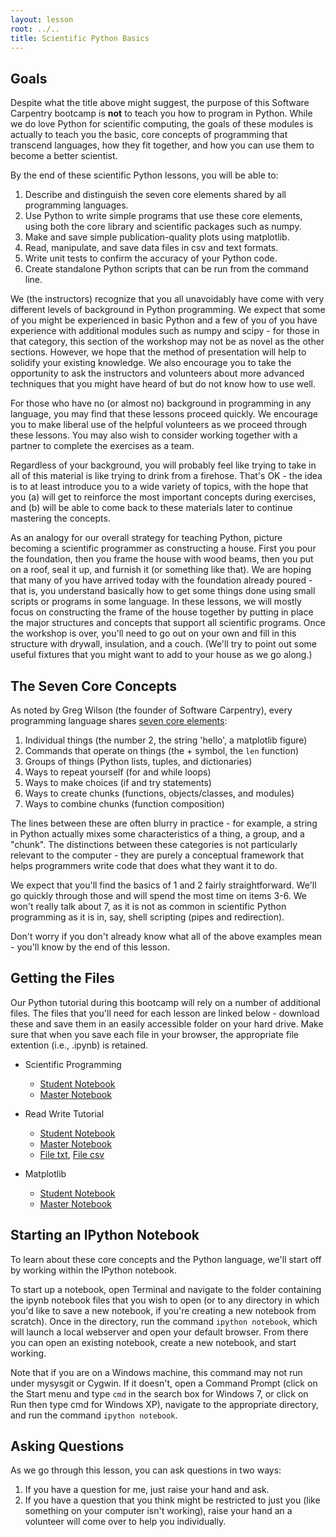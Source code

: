 ```yaml
---
layout: lesson
root: ../..
title: Scientific Python Basics
---
```


Goals
-----

Despite what the title above might suggest, the purpose of this Software 
Carpentry bootcamp is __not__ to teach you how to program in Python. While we 
do love Python for scientific computing, the goals of these modules is actually 
to teach you the basic, core concepts of programming that transcend languages, 
how they fit together, and how you can use them to become a better scientist.

By the end of these scientific Python lessons, you will be able to:

1.	Describe and distinguish the seven core elements shared by all programming 
	languages.
2.	Use Python to write simple programs that use these core elements, using 
	both the core library and scientific packages such as numpy.
3.	Make and save simple publication-quality plots using matplotlib.
4.	Read, manipulate, and save data files in csv and text formats.
5.	Write unit tests to confirm the accuracy of your Python code.
6.	Create standalone Python scripts that can be run from the command line.

We (the instructors) recognize that you all unavoidably have come with very 
different levels of background in Python programming. We expect that some of 
you might be experienced in basic Python and a few of you of you have 
experience with additional modules such as numpy and scipy - for those in that 
category, this section of the workshop may not be as novel as the other 
sections. However, we hope that the method of presentation will help to 
solidify your existing knowledge. We also encourage you to take the opportunity 
to ask the instructors and volunteers about more advanced techniques that you 
might have heard of but do not know how to use well.

For those who have no (or almost no) background in programming in any language, 
you may find that these lessons proceed quickly. We encourage you to make 
liberal use of the helpful volunteers as we proceed through these lessons. You 
may also wish to consider working together with a partner to complete the 
exercises as a team.

Regardless of your background, you will probably feel like trying to take in 
all of this material is like trying to drink from a firehose. That's OK - the 
idea is to at least introduce you to a wide variety of topics, with the hope 
that you (a) will get to reinforce the most important concepts during 
exercises, and (b) will be able to come back to these materials later to 
continue mastering the concepts.

As an analogy for our overall strategy for teaching Python, picture becoming a 
scientific programmer as constructing a house. First you pour the foundation, 
then you frame the house with wood beams, then you put on a roof, seal it up, 
and furnish it (or something like that). We are hoping that many of you have 
arrived today with the foundation already poured - that is, you understand 
basically how to get some things done using small scripts or programs in some 
language. In these lessons, we will mostly focus on constructing the frame of 
the house together by putting in place the major structures and concepts that 
support all scientific programs. Once the workshop is over, you'll need to go 
out on your own and fill in this structure with drywall, insulation, and a 
couch. (We'll try to point out some useful fixtures that you might want to add 
to your house as we go along.)

The Seven Core Concepts
-----------------------

As noted by Greg Wilson (the founder of Software Carpentry), every programming 
language shares [seven core elements][1]:

1.	Individual things (the number 2, the string 'hello', a matplotlib figure)
2.	Commands that operate on things (the + symbol, the `len` function)
3.	Groups of things (Python lists, tuples, and dictionaries)
4.	Ways to repeat yourself (for and while loops)
5.	Ways to make choices (if and try statements)
6.	Ways to create chunks (functions, objects/classes, and modules)
7.	Ways to combine chunks (function composition)

The lines between these are often blurry in practice - for example, a string in 
Python actually mixes some characteristics of a thing, a group, and a "chunk". 
The distinctions between these categories is not particularly relevant to the 
computer - they are purely a conceptual framework that helps programmers write 
code that does what they want it to do.

We expect that you'll find the basics of 1 and 2 fairly straightforward. We'll 
go quickly through those and will spend the most time on items 3-6. We won't 
really talk about 7, as it is not as common in scientific Python programming as 
it is in, say, shell scripting (pipes and redirection).

Don't worry if you don't already know what all of the above examples mean - 
you'll know by the end of this lesson.

Getting the Files
-----------------

Our Python tutorial during this bootcamp will rely on a number of additional 
files. The files that you'll need for each lesson are linked below - download 
these and save them in an easily accessible folder on your hard drive. Make 
sure that when you save each file in your browser, the appropriate file 
extention (i.e., .ipynb) is retained.

*   Scientific Programming
    - [Student Notebook](python.ipynb)
    - [Master Notebook](python-full.ipynb)
   
*   Read Write Tutorial
    - [Student Notebook](readwrite-empty.ipynb)
    - [Master Notebook](readwrite-full.ipynb)
    - [File txt](sightings_recs_sm.txt), [File csv](sightings_tab_sm.csv)

*   Matplotlib
    - [Student Notebook](matplotlib-empty.ipynb)
    - [Master Notebook](matplotlib-full.ipynb)

Starting an IPython Notebook
----------------------------

To learn about these core concepts and the Python language, we'll start off by 
working within the IPython notebook.

To start up a notebook, open Terminal and navigate to the folder containing the 
ipynb notebook files that you wish to open (or to any directory in which you'd 
like to save a new notebook, if you're creating a new notebook from scratch). 
Once in the directory, run the command `ipython notebook`, which will launch a 
local webserver and open your default browser. From there you can open an 
existing notebook, create a new notebook, and start working.

Note that if you are on a Windows machine, this command may not run under 
mysysgit or Cygwin. If it doesn't, open a Command Prompt (click on the Start 
menu and type `cmd` in the search box for Windows 7, or click on Run then type 
cmd for Windows XP), navigate to the appropriate directory, and run the command 
`ipython notebook`.

Asking Questions
----------------

As we go through this lesson, you can ask questions in two ways:

1.	If you have a question for me, just raise your hand and ask.
2.	If you have a question that you think might be restricted to just you (like 
	something on your computer isn't working), raise your hand an a volunteer 
	will come over to help you individually.


[1]: 
http://software-carpentry.org/2012/08/applying-pedagogical-principles-in-this-course/
